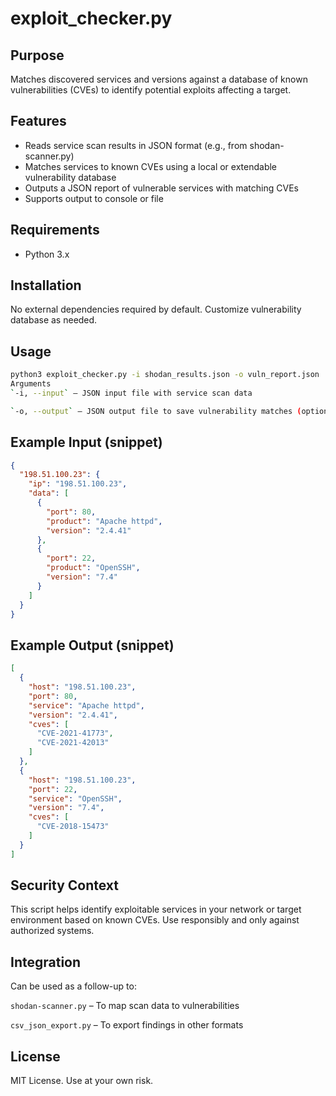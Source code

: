 # exploit_checker.py

## Purpose

Matches discovered services and versions against a database of known vulnerabilities (CVEs) to identify potential exploits affecting a target.

## Features

- Reads service scan results in JSON format (e.g., from shodan-scanner.py)
- Matches services to known CVEs using a local or extendable vulnerability database
- Outputs a JSON report of vulnerable services with matching CVEs
- Supports output to console or file

## Requirements

- Python 3.x

## Installation

No external dependencies required by default. Customize vulnerability database as needed.

## Usage

```bash
python3 exploit_checker.py -i shodan_results.json -o vuln_report.json
Arguments
`-i, --input` – JSON input file with service scan data

`-o, --output` – JSON output file to save vulnerability matches (optional)
```
## Example Input (snippet)
```json
{
  "198.51.100.23": {
    "ip": "198.51.100.23",
    "data": [
      {
        "port": 80,
        "product": "Apache httpd",
        "version": "2.4.41"
      },
      {
        "port": 22,
        "product": "OpenSSH",
        "version": "7.4"
      }
    ]
  }
}
```
## Example Output (snippet)
```json
[
  {
    "host": "198.51.100.23",
    "port": 80,
    "service": "Apache httpd",
    "version": "2.4.41",
    "cves": [
      "CVE-2021-41773",
      "CVE-2021-42013"
    ]
  },
  {
    "host": "198.51.100.23",
    "port": 22,
    "service": "OpenSSH",
    "version": "7.4",
    "cves": [
      "CVE-2018-15473"
    ]
  }
]
```
## Security Context
This script helps identify exploitable services in your network or target environment based on known CVEs. Use responsibly and only against authorized systems.

## Integration
Can be used as a follow-up to:

`shodan-scanner.py` – To map scan data to vulnerabilities

`csv_json_export.py` – To export findings in other formats

## License
MIT License. Use at your own risk.
